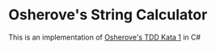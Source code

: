 # Osherove's String Calculator

This is an implementation of [Osherove's TDD Kata 1](https://osherove.com/tdd-kata-1) in C#
